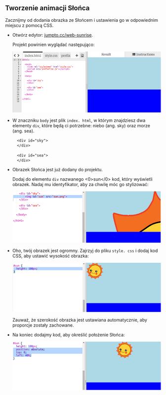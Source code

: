 ## Tworzenie animacji Słońca

Zacznijmy od dodania obrazka ze Słońcem i ustawienia go w odpowiednim miejscu z pomocą CSS.

+ Otwórz edytor: <a href="http://jumpto.cc/web-sunrise" target="_blank">jumpto.cc/web-sunrise</a>.
    
    Projekt powinien wyglądać następująco:
    
    ![zrzut ekranu](images/sunrise-starter.png)

+ W znaczniku `body` jest plik `index. html`, w którym znajdziesz dwa elementy `div`, które będą ci potrzebne: niebo (ang. sky) oraz morze (ang. sea).
    
        <div id="sky">
        </div>
        
        <div id="sea">
        </div>
        

+ Obrazek Słońca jest już dodany do projektu.
    
    Dodaj do elementu `div` nazwanego <0>sun</0> kod, który wyświetli obrazek. Nadaj mu identyfikator, aby za chwilę móc go stylizować:
    
    ![zrzut ekranu](images/sunrise-sun-image.png)

+ Oho, twój obrazek jest ogromny. Zajrzyj do pliku `style. css` i dodaj kod CSS, aby ustawić wysokość obrazka:
    
    ![screenshot](images/sunrise-sun-height.png)
    
    Zauważ, że szerokość obrazka jest ustawiana automatycznie, aby proporcje zostały zachowane.

+ Na koniec dodajmy kod, aby określić położenie Słońca:
    
    ![screenshot](images/sunrise-sun-position.png)